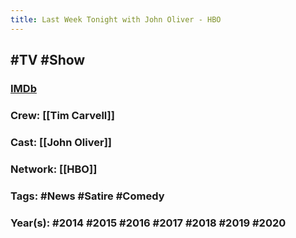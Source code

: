 ```yaml
---
title: Last Week Tonight with John Oliver - HBO
---
```


## #TV #Show
### [IMDb](https://www.imdb.com/title/tt3530232/)

### Crew: [[Tim Carvell]]

### Cast: [[John Oliver]]

### Network: [[HBO]]

### Tags: #News #Satire #Comedy

### Year(s): #2014 #2015 #2016 #2017 #2018 #2019 #2020
